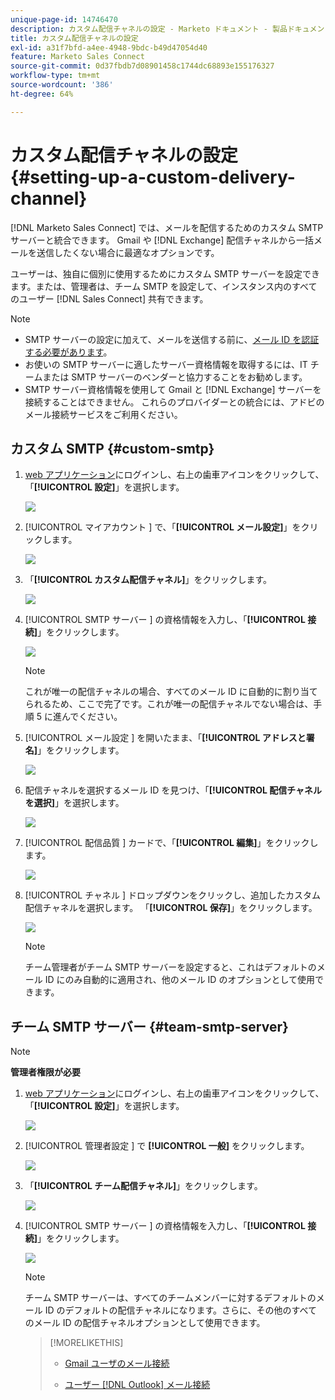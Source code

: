 ```yaml
---
unique-page-id: 14746470
description: カスタム配信チャネルの設定 - Marketo ドキュメント - 製品ドキュメント
title: カスタム配信チャネルの設定
exl-id: a31f7bfd-a4ee-4948-9bdc-b49d47054d40
feature: Marketo Sales Connect
source-git-commit: 0d37fbdb7d08901458c1744dc68893e155176327
workflow-type: tm+mt
source-wordcount: '386'
ht-degree: 64%

---
```


# カスタム配信チャネルの設定 {#setting-up-a-custom-delivery-channel}

[!DNL Marketo Sales Connect] では、メールを配信するためのカスタム SMTP サーバーと統合できます。 Gmail や [!DNL Exchange] 配信チャネルから一括メールを送信したくない場合に最適なオプションです。

ユーザーは、独自に個別に使用するためにカスタム SMTP サーバーを設定できます。または、管理者は、チーム SMTP を設定して、インスタンス内のすべてのユーザー [!DNL Sales Connect] 共有できます。

>[!NOTE]
>
>* SMTP サーバーの設定に加えて、メールを送信する前に、[メール ID を認証する必要があります](/help/marketo/product-docs/marketo-sales-connect/getting-started/email-settings/verify-your-email.md)。
>* お使いの SMTP サーバーに適したサーバー資格情報を取得するには、IT チームまたは SMTP サーバーのベンダーと協力することをお勧めします。
>* SMTP サーバー資格情報を使用して Gmail と [!DNL Exchange] サーバーを接続することはできません。 これらのプロバイダーとの統合には、アドビのメール接続サービスをご利用ください。

## カスタム SMTP {#custom-smtp}

1. [web アプリケーション](https://toutapp.com/login)にログインし、右上の歯車アイコンをクリックして、「**[!UICONTROL 設定]**」を選択します。

   ![](assets/setting-up-a-custom-delivery-channel-1.png)

1. [!UICONTROL  マイアカウント ] で、「**[!UICONTROL メール設定]**」をクリックします。

   ![](assets/setting-up-a-custom-delivery-channel-2.png)

1. 「**[!UICONTROL カスタム配信チャネル]**」をクリックします。

   ![](assets/setting-up-a-custom-delivery-channel-3.png)

1. [!UICONTROL SMTP サーバー ] の資格情報を入力し、「**[!UICONTROL 接続]**」をクリックします。

   ![](assets/setting-up-a-custom-delivery-channel-4.png)

   >[!NOTE]
   >
   >これが唯一の配信チャネルの場合、すべてのメール ID に自動的に割り当てられるため、ここで完了です。これが唯一の配信チャネルでない場合は、手順 5 に進んでください。

1. [!UICONTROL  メール設定 ] を開いたまま、「**[!UICONTROL アドレスと署名]**」をクリックします。

   ![](assets/setting-up-a-custom-delivery-channel-5.png)

1. 配信チャネルを選択するメール ID を見つけ、「**[!UICONTROL 配信チャネルを選択]**」を選択します。

   ![](assets/setting-up-a-custom-delivery-channel-6.png)

1. [!UICONTROL  配信品質 ] カードで、「**[!UICONTROL 編集]**」をクリックします。

   ![](assets/setting-up-a-custom-delivery-channel-7.png)

1. [!UICONTROL  チャネル ] ドロップダウンをクリックし、追加したカスタム配信チャネルを選択します。 「**[!UICONTROL 保存]**」をクリックします。

   ![](assets/setting-up-a-custom-delivery-channel-8.png)

   >[!NOTE]
   >
   >チーム管理者がチーム SMTP サーバーを設定すると、これはデフォルトのメール ID にのみ自動的に適用され、他のメール ID のオプションとして使用できます。

## チーム SMTP サーバー {#team-smtp-server}

>[!NOTE]
>
>**管理者権限が必要**

1. [web アプリケーション](https://toutapp.com/login)にログインし、右上の歯車アイコンをクリックして、「**[!UICONTROL 設定]**」を選択します。

   ![](assets/setting-up-a-custom-delivery-channel-9.png)

1. [!UICONTROL  管理者設定 ] で **[!UICONTROL 一般]** をクリックします。

   ![](assets/setting-up-a-custom-delivery-channel-10.png)

1. 「**[!UICONTROL チーム配信チャネル]**」をクリックします。

   ![](assets/setting-up-a-custom-delivery-channel-11.png)

1. [!UICONTROL SMTP サーバー ] の資格情報を入力し、「**[!UICONTROL 接続]**」をクリックします。

   ![](assets/setting-up-a-custom-delivery-channel-12.png)

   >[!NOTE]
   >
   >チーム SMTP サーバーは、すべてのチームメンバーに対するデフォルトのメール ID のデフォルトの配信チャネルになります。さらに、その他のすべてのメール ID の配信チャネルオプションとして使用できます。

   >[!MORELIKETHIS]
   >
   >* [Gmail ユーザのメール接続](/help/marketo/product-docs/marketo-sales-connect/email-plugins/gmail/email-connection-for-gmail-users.md)
   >
   >* [ ユーザー  [!DNL Outlook]  メール接続 ](/help/marketo/product-docs/marketo-sales-connect/email-plugins/msc-for-outlook/email-connection-for-outlook-users.md)
